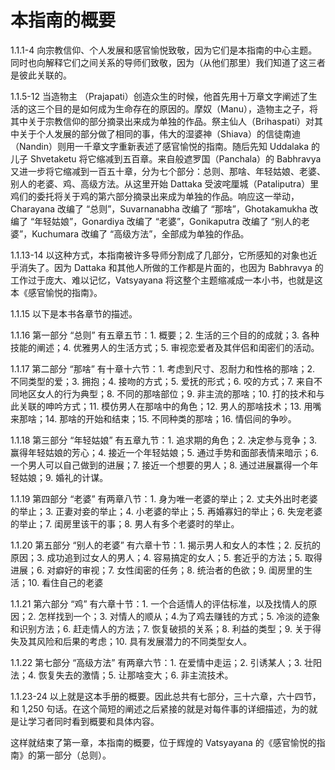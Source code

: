 # 本指南的概要

1.1.1-4
向宗教信仰、个人发展和感官愉悦致敬，因为它们是本指南的中心主题。同时也向解释它们之间关系的导师们致敬，因为（从他们那里）我们知道了这三者是彼此关联的。

1.1.5-12
当造物主 （Prajapati）创造众生的时候，他首先用十万章文字阐述了生活的这三个目的是如何成为生命存在的原因的。摩奴（Manu），造物主之子，将其中关于宗教信仰的部分摘录出来成为单独的作品。祭主仙人（Brihaspati）对其中关于个人发展的部分做了相同的事，伟大的湿婆神（Shiava）的信徒南迪（Nandin）则用一千章文字重新表述了感官愉悦的指南。随后先知
Uddalaka 的儿子 Shvetaketu
将它缩减到五百章。来自般遮罗国（Panchala）的 Babhravya
又进一步将它缩减到一百五十章，分为七个部分：总则、那啥、年轻姑娘、老婆、别人的老婆、鸡、高级方法。从这里开始
Dattaka 受波咤厘城（Pataliputra）里鸡们的委托将关于鸡的第六部分摘录出来成为单独的作品。响应这一举动，Charayana
改编了 “总则”，Suvarnanabha 改编了 “那啥”，Ghotakamukha
改编了 “年轻姑娘”，Gonardiya
改编了 “老婆”，Gonikaputra
改编了 “别人的老婆”，Kuchumara 改编了 “高级方法”，全部成为单独的作品。

1.1.13-14
以这种方式，本指南被许多导师分割成了几部分，它所感知的对象也近乎消失了。因为
Dattaka 和其他人所做的工作都是片面的，也因为
Babhravya 的工作过于庞大、难以记忆，Vatsyayana
将这整个主题缩减成一本小书，也就是这本《感官愉悦的指南》。

1.1.15
以下是本书各章节的描述。

1.1.16
第一部分 “总则” 有五章五节：1.
概要；2. 生活的三个目的的成就；3. 各种技能的阐述；4.
优雅男人的生活方式；5. 审视恋爱者及其伴侣和闺密们的活动。

1.1.17
第二部分 “那啥” 有十章十六节：1.
考虑到尺寸、忍耐力和性格的那啥；2. 不同类型的爱；3. 拥抱；4.
接吻的方式；5. 爱抚的形式；6. 咬的方式；7.
来自不同地区女人的行为典型；8. 不同的那啥部位；9.
非主流的那啥；10. 打的技术和与此关联的呻吟方式；11.
模仿男人在那啥中的角色；12. 男人的那啥技术；13. 用嘴来那啥；14.
那啥的开始和结束；15. 不同种类的那啥；16. 情侣间的争吵。

1.1.18
第三部分 “年轻姑娘” 有五章九节：1.
追求期的角色；2. 决定参与竞争；3. 赢得年轻姑娘的芳心；4.
接近一个年轻姑娘；5. 通过手势和面部表情来暗示；6.
一个男人可以自己做到的进展；7. 接近一个想要的男人；8.
通过进展赢得一个年轻姑娘；9. 婚礼的计谋。

1.1.19
第四部分 “老婆” 有两章八节：1.
身为唯一老婆的举止；2. 丈夫外出时老婆的举止；3. 正妻对妾的举止；4.
小老婆的举止；5. 再婚寡妇的举止；6. 失宠老婆的举止；7.
闺房里该干的事；8. 男人有多个老婆时的举止。

1.1.20
第五部分 “别人的老婆” 有六章十节：1. 揭示男人和女人的本性；2.
反抗的原因；3. 成功追到过女人的男人；4. 容易搞定的女人；5.
套近乎的方法；5. 取得进展；6. 对癖好的审视；7. 女性闺密的任务；8.
统治者的色欲；9. 闺房里的生活；10. 看住自己的老婆

1.1.21
第六部分 “鸡” 有六章十节：1. 一个合适情人的评估标准，以及找情人的原因；2.
怎样找到一个；3. 对情人的顺从；4.为了鸡去赚钱的方式；5.
冷淡的迹象和识别方法；6. 赶走情人的方法；7. 恢复破损的关系；8.
利益的类型；9. 关于得失及其风险和后果的考虑；10.
具有发展潜力的不同类型女人。

1.1.22
第七部分 “高级方法” 有两章六节：1. 在爱情中走运；2.
引诱某人；3. 壮阳法；4. 恢复失去的激情；5. 让那啥变大；6.
非主流技术。

1.1.23-24
以上就是这本手册的概要。因此总共有七部分，三十六章，六十四节，和 1,250
句话。在这个简短的阐述之后紧接的就是对每件事的详细描述，为的就是让学习者同时看到概要和具体内容。

这样就结束了第一章，本指南的概要，位于辉煌的 Vatsyayana
的《感官愉悦的指南》的第一部分（总则）。
